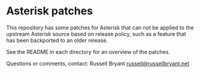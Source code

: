 # Asterisk patches

This repository has some patches for Asterisk that can not be applied to the
upstream Asterisk source based on release policy, such as a feature that has
been backported to an older release.

See the README in each directory for an overview of the patches.

Questions or comments, contact: Russell Bryant <russell@russellbryant.net>
